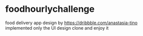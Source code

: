 # foodhourlychallenge

food delivery app design by https://dribbble.com/anastasia-tino
implemented only the UI design 
clone and enjoy it
